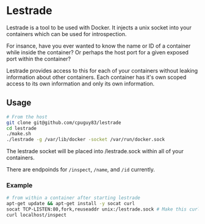 # Lestrade

Lestrade is a tool to be used with Docker.
It injects a unix socket into your containers which can be used for
introspection.

For insance, have you ever wanted to know the name or ID of a container while
inside the container?
Or perhaps the host port for a given exposed port within the container?

Lestrade provides access to this for each of your containers without leaking
information about other containers.
Each container has it's own scoped access to its own information and only its
own information.

## Usage
```bash
# From the host
git clone git@github.com/cpuguy83/lestrade
cd lestrade
./make.sh
./lestrade -g /var/lib/docker -socket /var/run/docker.sock
```

The lestrade socket will be placed into /lestrade.sock within all of your
containers.

There are endpoinds for `/inspect`, `/name`, and `/id` currently.

### Example
```bash
# from within a container after starting lestrade
apt-get update && apt-get install -y socat curl
socat TCP-LISTEN:80,fork,reuseaddr unix:/lestrade.sock # Make this curlable
curl localhost/inspect
```
